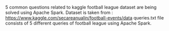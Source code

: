 5 common questions related to kaggle football league dataset are being solved using Apache Spark.
Dataset is taken from : https://www.kaggle.com/secareanualin/football-events/data
queries.txt file consists of 5 different queries of football league using Apache Spark.
